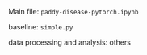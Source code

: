 Main file: `paddy-disease-pytorch.ipynb`

baseline: `simple.py`

data processing and analysis: others